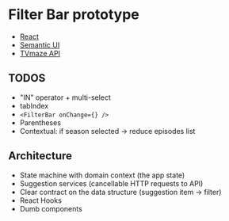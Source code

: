 # Filter Bar prototype

- [React](https://reactjs.org/)
- [Semantic UI](https://react.semantic-ui.com/)
- [TVmaze API](https://www.tvmaze.com/api)

## TODOS

- "IN" operator + multi-select
- tabIndex
- `<FilterBar onChange={} />`
- Parentheses
- Contextual: if season selected -> reduce episodes list

## Architecture

- State machine with domain context (the app state)
- Suggestion services (cancellable HTTP requests to API)
- Clear contract on the data structure (suggestion item -> filter)
- React Hooks
- Dumb components
